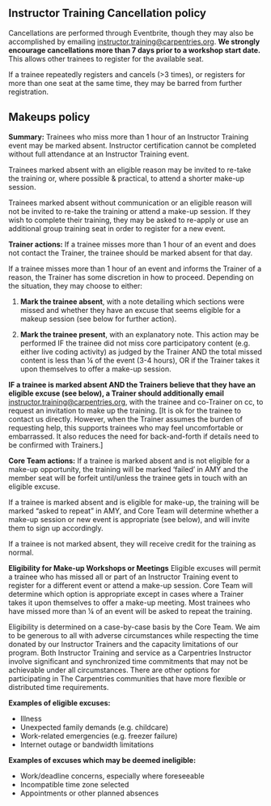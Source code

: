 ## Instructor Training Cancellation policy
Cancellations are performed through Eventbrite, though they may also be accomplished by emailing [instructor.training@carpentries.org](mailto:instructor.training@carpentries.org). **We strongly encourage cancellations more than 7 days prior to a workshop start date.** This allows other trainees to register for the available seat. 

If a trainee repeatedly registers and cancels (>3 times), or registers for more than one seat at the same time, they may be barred from further registration.

## Makeups policy
**Summary:**
Trainees who miss more than 1 hour of an Instructor Training event may be marked absent. Instructor certification cannot be completed without full attendance at an Instructor Training event.

Trainees marked absent with an eligible reason may be invited to re-take the training or, where possible & practical, to attend a shorter make-up session. 

Trainees marked absent without communication or an eligible reason will not be invited to re-take the training or attend a make-up session. If they wish to complete their training, they may be asked to re-apply or use an additional group training seat in order to register for a new event. 

**Trainer actions:** 
If a trainee misses more than 1 hour of an event and does not contact the Trainer, the trainee should be marked absent for that day. 

If a trainee misses more than 1 hour of an event and informs the Trainer of a reason, the Trainer has some discretion in how to proceed. Depending on the situation, they may choose to either:

1. **Mark the trainee absent**, with a note detailing which sections were missed and whether they have an excuse that seems eligible for a makeup session (see below for further action).

1. **Mark the trainee present**, with an explanatory note. This action may be performed IF the trainee did not miss core participatory content (e.g. either live coding activity) as judged by the Trainer AND the total missed content is less than ¼ of the event (3-4 hours), OR if the Trainer takes it upon themselves to offer a make-up session.

**IF a trainee is marked absent AND the Trainers believe that they have an eligible excuse (see below), a Trainer should additionally email** [instructor.training@carpentries.org](mailto:instructor.training@carpentries.org), with the trainee and co-Trainer on cc, to request an invitation to make up the training. [It is ok for the trainee to contact us directly. However, when the Trainer assumes the burden of requesting help, this supports trainees who may feel uncomfortable or embarrassed. It also reduces the need for back-and-forth if details need to be confirmed with Trainers.]


**Core Team actions:**
If a trainee is marked absent and is not eligible for a make-up opportunity, the training will be marked ‘failed’ in AMY and the member seat will be forfeit until/unless the trainee gets in touch with an eligible excuse.

If a trainee is marked absent and is eligible for make-up, the training will be marked “asked to repeat” in AMY, and Core Team will determine whether a make-up session or new event is appropriate (see below), and will invite them to sign up accordingly.

If a trainee is not marked absent, they will receive credit for the training as normal.


**Eligibility for Make-up Workshops or Meetings**
Eligible excuses will permit a trainee who has missed all or part of an Instructor Training event to register for a different event or attend a make-up session. Core Team will determine which option is appropriate except in cases where a Trainer takes it upon themselves to offer a make-up meeting. Most trainees who have missed more than ¼ of an event will be asked to repeat the training.

Eligibility is determined on a case-by-case basis by the Core Team. We aim to be generous to all with adverse circumstances while respecting the time donated by our Instructor Trainers and the capacity limitations of our program. Both Instructor Training and service as a Carpentries Instructor involve significant and synchronized time commitments that may not be achievable under all circumstances. There are other options for participating in The Carpentries communities that have more flexible or distributed time requirements.

**Examples of eligible excuses:**
- Illness
- Unexpected family demands (e.g. childcare)
- Work-related emergencies (e.g. freezer failure)
- Internet outage or bandwidth limitations


**Examples of excuses which may be deemed ineligible:** 
- Work/deadline concerns, especially where foreseeable
- Incompatible time zone selected 
- Appointments or other planned absences 
